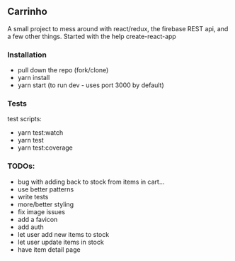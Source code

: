 ## Carrinho
A small project to mess around with react/redux, the firebase REST api, and a few other things.  Started with the help
create-react-app


### Installation
- pull down the repo (fork/clone)
- yarn install
- yarn start (to run dev - uses port 3000 by default)


### Tests
test scripts:
- yarn test:watch
- yarn test
- yarn test:coverage


### TODOs:
- bug with adding back to stock from items in cart...
- use better patterns
- write tests
- more/better styling
- fix image issues
- add a favicon
- add auth
- let user add new items to stock
- let user update items in stock
- have item detail page
